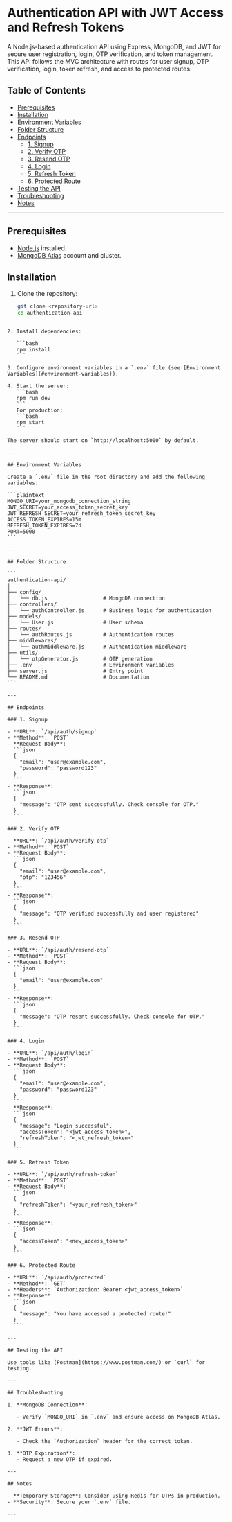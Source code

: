 # Authentication API with JWT Access and Refresh Tokens

A Node.js-based authentication API using Express, MongoDB, and JWT for secure user registration, login, OTP verification, and token management. This API follows the MVC architecture with routes for user signup, OTP verification, login, token refresh, and access to protected routes.

## Table of Contents

- [Prerequisites](#prerequisites)
- [Installation](#installation)
- [Environment Variables](#environment-variables)
- [Folder Structure](#folder-structure)
- [Endpoints](#endpoints)
  - [1. Signup](#1-signup)
  - [2. Verify OTP](#2-verify-otp)
  - [3. Resend OTP](#3-resend-otp)
  - [4. Login](#4-login)
  - [5. Refresh Token](#5-refresh-token)
  - [6. Protected Route](#6-protected-route)
- [Testing the API](#testing-the-api)
- [Troubleshooting](#troubleshooting)
- [Notes](#notes)

---

## Prerequisites

- [Node.js](https://nodejs.org/) installed.
- [MongoDB Atlas](https://www.mongodb.com/cloud/atlas) account and cluster.

## Installation

1. Clone the repository:
   ```bash
   git clone <repository-url>
   cd authentication-api
   ```

````

2. Install dependencies:

   ```bash
   npm install
   ```

3. Configure environment variables in a `.env` file (see [Environment Variables](#environment-variables)).

4. Start the server:
   ```bash
   npm run dev
   ```
   For production:
   ```bash
   npm start
   ```

The server should start on `http://localhost:5000` by default.

---

## Environment Variables

Create a `.env` file in the root directory and add the following variables:

```plaintext
MONGO_URI=your_mongodb_connection_string
JWT_SECRET=your_access_token_secret_key
JWT_REFRESH_SECRET=your_refresh_token_secret_key
ACCESS_TOKEN_EXPIRES=15m
REFRESH_TOKEN_EXPIRES=7d
PORT=5000
```

---

## Folder Structure

```
authentication-api/
│
├── config/
│   └── db.js                  # MongoDB connection
├── controllers/
│   └── authController.js      # Business logic for authentication
├── models/
│   └── User.js                # User schema
├── routes/
│   └── authRoutes.js          # Authentication routes
├── middlewares/
│   └── authMiddleware.js      # Authentication middleware
├── utils/
│   └── otpGenerator.js        # OTP generation
├── .env                       # Environment variables
├── server.js                  # Entry point
└── README.md                  # Documentation
```

---

## Endpoints

### 1. Signup

- **URL**: `/api/auth/signup`
- **Method**: `POST`
- **Request Body**:
  ```json
  {
    "email": "user@example.com",
    "password": "password123"
  }
  ```
- **Response**:
  ```json
  {
    "message": "OTP sent successfully. Check console for OTP."
  }
  ```

### 2. Verify OTP

- **URL**: `/api/auth/verify-otp`
- **Method**: `POST`
- **Request Body**:
  ```json
  {
    "email": "user@example.com",
    "otp": "123456"
  }
  ```
- **Response**:
  ```json
  {
    "message": "OTP verified successfully and user registered"
  }
  ```

### 3. Resend OTP

- **URL**: `/api/auth/resend-otp`
- **Method**: `POST`
- **Request Body**:
  ```json
  {
    "email": "user@example.com"
  }
  ```
- **Response**:
  ```json
  {
    "message": "OTP resent successfully. Check console for OTP."
  }
  ```

### 4. Login

- **URL**: `/api/auth/login`
- **Method**: `POST`
- **Request Body**:
  ```json
  {
    "email": "user@example.com",
    "password": "password123"
  }
  ```
- **Response**:
  ```json
  {
    "message": "Login successful",
    "accessToken": "<jwt_access_token>",
    "refreshToken": "<jwt_refresh_token>"
  }
  ```

### 5. Refresh Token

- **URL**: `/api/auth/refresh-token`
- **Method**: `POST`
- **Request Body**:
  ```json
  {
    "refreshToken": "<your_refresh_token>"
  }
  ```
- **Response**:
  ```json
  {
    "accessToken": "<new_access_token>"
  }
  ```

### 6. Protected Route

- **URL**: `/api/auth/protected`
- **Method**: `GET`
- **Headers**: `Authorization: Bearer <jwt_access_token>`
- **Response**:
  ```json
  {
    "message": "You have accessed a protected route!"
  }
  ```

---

## Testing the API

Use tools like [Postman](https://www.postman.com/) or `curl` for testing.

---

## Troubleshooting

1. **MongoDB Connection**:

   - Verify `MONGO_URI` in `.env` and ensure access on MongoDB Atlas.

2. **JWT Errors**:

   - Check the `Authorization` header for the correct token.

3. **OTP Expiration**:
   - Request a new OTP if expired.

---

## Notes

- **Temporary Storage**: Consider using Redis for OTPs in production.
- **Security**: Secure your `.env` file.

---
````

